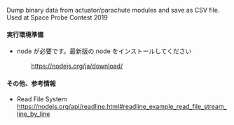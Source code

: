 Dump binary data from actuator/parachute modules and save as CSV file.
Used at Space Probe Contest 2019

#### 実行環境準備
- node が必要です。最新版の node をインストールしてください

　　　　https://nodejs.org/ja/download/

#### その他、参考情報
- Read File System
    https://nodejs.org/api/readline.html#readline_example_read_file_stream_line_by_line